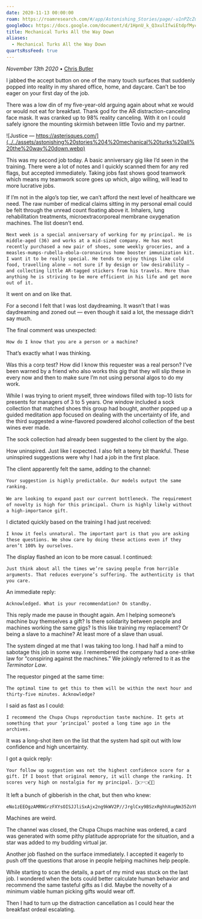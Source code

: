 ```yaml
---
date: 2020-11-13 00:00:00
roam: https://roamresearch.com/#/app/Astonishing_Stories/page/-u1nPZcZu
googleDoc: https://docs.google.com/document/d/1HpnU_k_Q3xulIfwiEtdpfMycZeTRvR-cPWDl8mA___E/edit
title: Mechanical Turks All the Way Down
aliases:
  - Mechanical Turks All the Way Down
quartsRssFeed: true
---
```

*November 13th 2020* • [Chris Butler](https://twitter.com/chrizbot)

I jabbed the accept button on one of the many touch surfaces that suddenly popped into reality in my shared office, home, and daycare. Can’t be too eager on your first day of the job.

There was a low din of my five-year-old arguing again about what xe would or would not eat for breakfast. Thank god for the AR distraction-canceling face mask. It was cranked up to 98% reality canceling. With it on I could safely ignore the mounting skirmish between little Tovio and my partner.

![Justice — https://asterisques.com/](../../assets/astonishing%20stories%204%20mechanical%20turks%20all%20the%20way%20down.webp)

This was my second job today. A basic anniversary gig like I’d seen in the training. There were a lot of notes and I quickly scanned them for any red flags, but accepted immediately. Taking jobs fast shows good teamwork which means my teamwork score goes up which, algo willing, will lead to more lucrative jobs.

If I’m not in the algo’s top tier, we can’t afford the next level of healthcare we need. The raw number of medical claims sitting in my personal email could be felt through the unread count floating above it. Inhalers, lung rehabilitation treatments, microextracorporeal membrane oxygenation machines. The list doesn’t end.

```
Next week is a special anniversary of working for my principal. He is middle-aged (36) and works at a mid-sized company. He has most recently purchased a new pair of shoes, some weekly groceries, and a measles-mumps-rubella-ebola-coronavirus home booster immunization kit. I want it to be really special. He tends to enjoy things like cold food, travelling alone — not sure if by design or low desirability — and collecting little AR-tagged stickers from his travels. More than anything he is striving to be more efficient in his life and get more out of it.
```

It went on and on like that.

For a second I felt that I was lost daydreaming. It wasn’t that I was daydreaming and zoned out — even though it said a lot, the message didn’t say much.

The final comment was unexpected:

```
How do I know that you are a person or a machine?
```

That’s exactly what I was thinking.

Was this a corp test? How did I know this requester was a real person? I’ve been warned by a friend who also works this gig that they will slip these in every now and then to make sure I’m not using personal algos to do my work.

While I was trying to orient myself, three windows filled with top-10 lists for presents for managers of 3 to 5 years. One window included a sock collection that matched shoes this group had bought, another popped up a guided meditation app focused on dealing with the uncertainty of life, and the third suggested a wine-flavored powdered alcohol collection of the best wines ever made. 

The sock collection had already been suggested to the client by the algo.

How uninspired. Just like I expected. I also felt a teeny bit thankful. These uninspired suggestions were why I had a job in the first place.

The client apparently felt the same, adding to the channel:

```
Your suggestion is highly predictable. Our models output the same ranking.

We are looking to expand past our current bottleneck. The requirement of novelty is high for this principal. Churn is highly likely without a high-importance gift.
```

I dictated quickly based on the training I had just received:

```
I know it feels unnatural. The important part is that you are asking these questions. We show care by doing these actions even if they aren’t 100% by ourselves.
```

The display flashed an icon to be more casual. I continued:

```
Just think about all the times we’re saving people from horrible arguments. That reduces everyone’s suffering. The authenticity is that you care.
```

An immediate reply:

```
Acknowledged. What is your recommendation? On standby.
```

This reply made me pause in thought again. Am I helping someone’s machine buy themselves a gift? Is there solidarity between people and machines working the same gigs? Is this like training my replacement? Or being a slave to a machine? At least more of a slave than usual.

The system dinged at me that I was taking too long. I had half a mind to sabotage this job in some way. I remembered the company had a one-strike law for “conspiring against the machines.” We jokingly referred to it as the *Terminator Law*.

The requestor pinged at the same time:

```
The optimal time to get this to them will be within the next hour and thirty-five minutes. Acknowledge?
```

I said as fast as I could:

```
I recommend the Chupa Chups reproduction taste machine. It gets at something that your ‘principal’ posted a long time ago in the archives.
```

It was a long-shot item on the list that the system had spit out with low confidence and high uncertainty. 

I got a quick reply:

```
Your follow up suggestion was not the highest confidence score for a gift. If I boost that original memory, it will change the ranking. It scores very high on nostalgia for my principal. 🙌👉👈👾💞
```

It left a bunch of gibberish in the chat, but then who knew:

```
eNo1zEEOgzAMRNGrzFXYsOISJJliSxAjx2ng9kWV2P//JrglCxy9BSzxRghhXugNm35ZoYF0Q/qxViRq3Rp4ZZ6BIXSi9SzvMazvBdnqZ9f8BBryB2f1x1/W8QMJXSke
```

Machines are weird.

The channel was closed, the Chupa Chups machine was ordered, a card was generated with some pithy platitude appropriate for the situation, and a star was added to my budding virtual jar.

Another job flashed on the surface immediately. I accepted it eagerly to push off the questions that arose in people helping machines help people.

While starting to scan the details, a part of my mind was stuck on the last job. I wondered when the bots could better calculate human behavior and recommend the same tasteful gifts as I did. Maybe the novelty of a minimum viable human picking gifts would wear off.

Then I had to turn up the distraction cancellation as I could hear the breakfast ordeal escalating.
